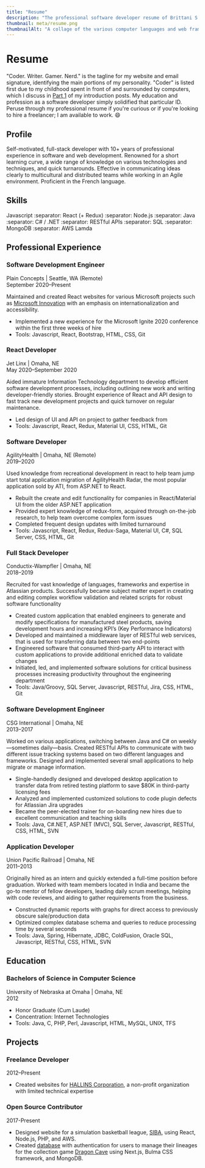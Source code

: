 ```yaml
---
title: "Resume"
description: "The professional software developer resume of Brittani S Avery, detailing her 10+ years experience with a wide variety of languages."
thumbnail: meta/resume.png
thumbnailAlt: "A collage of the various computer languages and web frameworks Brittani has used as well as companies where Brittani worked throughout her software developer career."
---
```


# Resume

"Coder. Writer. Gamer. Nerd." is the tagline for my website and email signature, identifying the main portions of my personality. "Coder" is listed first due to my childhood spent in front of and surrounded by computers, which I discuss in [Part 1](/post/intro-of-me-the-coder) of my introduction posts. My education and profession as a software developer simply solidified that particular ID. Peruse through my professional resume if you're curious or if you're looking to hire a freelancer; I am available to work. :smile:

## Profile

Self-motivated, full-stack developer with 10+ years of professional experience in software and web development.
Renowned for a short learning curve, a wide range of knowledge on various technologies and techniques, and quick turnarounds. Effective in communicating ideas clearly to multicultural and distributed teams while working in an Agile environment. Proficient in the French language.

## Skills

Javascript :separator: React (+ Redux) :separator: Node.js :separator: Java :separator: C# / .NET :separator: RESTful APIs :separator: SQL :separator: MongoDB :separator: AWS Lamda

## Professional Experience

### Software Development Engineer

Plain Concepts | Seattle, WA (Remote)  
September 2020–Present

Maintained and created React websites for various Microsoft projects such as [Microsoft Innovation](https://innovation.microsoft.com/en-us) with an emphasis on internationalization and accessibility.

- Implemented a new experience for the Microsoft Ignite 2020 conference within the first three weeks of hire
- Tools: Javascript, React, Bootstrap, HTML, CSS, Git

### React Developer

Jet Linx | Omaha, NE  
May 2020–September 2020

Aided immature Information Technology department to develop efficient software development processes, including
outlining new work and writing developer-friendly stories. Brought experience of React and API design to fast track new development projects and quick turnover on regular maintenance.

- Led design of UI and API on project to gather feedback from
- Tools: Javascript, React, Redux, Material UI, CSS, HTML, Git

### Software Developer

AgilityHealth | Omaha, NE (Remote)  
2019–2020

Used knowledge from recreational development in react to help team jump start total application migration of
AgilityHealth Radar, the most popular application sold by ATI, from ASP.NET to React.

- Rebuilt the create and edit functionality for companies in React/Material UI from the older ASP.NET application
- Provided expert knowledge of redux-form, acquired through on-the-job research, to help team overcome
  complex form issues
- Completed frequent design updates with limited turnaround
- Tools: Javascript, React, Redux, Redux-Saga, Material UI, C#, SQL Server, CSS, HTML, Git

### Full Stack Developer

Conductix-Wampfler | Omaha, NE  
2018–2019

Recruited for vast knowledge of languages, frameworks and expertise in Atlassian products. Successfully became subject matter expert in creating and editing complex workflow validation and related scripts for robust software functionality

- Created custom application that enabled engineers to generate and modify specifications for manufactured steel
  products, saving development hours and increasing KPI’s (Key Performance Indicators)
- Developed and maintained a middleware layer of RESTful web services, that is used for transferring data
  between two end-points
- Engineered software that consumed third-party API to interact with custom applications to provide additional
  enriched data to validate changes
- Initiated, led, and implemented software solutions for critical business processes increasing productivity
  throughout the engineering department
- Tools: Java/Groovy, SQL Server, Javascript, RESTful, Jira, CSS, HTML, Git

### Software Development Engineer

CSG International | Omaha, NE  
2013–2017

Worked on various applications, switching between Java and C# on weekly—sometimes daily—basis. Created RESTful
APIs to communicate with two different issue tracking systems based on two different languages and frameworks.
Designed and implemented several small applications to help migrate or manage information.

- Single-handedly designed and developed desktop application to transfer data from retired testing platform to
  save \$80K in third-party licensing fees
- Analyzed and implemented customized solutions to code plugin defects for Atlassian Jira upgrades
- Became the peer-elected trainer for on-boarding new hires due to excellent communication and teaching skills
- Tools: Java, C#.NET, ASP.NET (MVC), SQL Server, Javascript, RESTful, CSS, HTML, SVN

### Application Developer

Union Pacific Railroad | Omaha, NE  
2011–2013

Originally hired as an intern and quickly extended a full-time position before graduation. Worked with team members located in India and became the go-to mentor of fellow developers, leading daily scrum meetings, helping with code reviews, and aiding to gather requirements from the business.

- Constructed dynamic reports with graphs for direct access to previously obscure sale/production data
- Optimized complex database schema and queries to reduce processing time by several seconds
- Tools: Java, Spring, Hibernate, JDBC, ColdFusion, Oracle SQL, Javascript, RESTful, CSS, HTML, SVN

## Education

### Bachelors of Science in Computer Science

University of Nebraska at Omaha | Omaha, NE  
2012

- Honor Graduate (Cum Laude)
- Concentration: Internet Technologies
- Tools: Java, C, PHP, Perl, Javascript, HTML, MySQL, UNIX, TFS

## Projects

### Freelance Developer

2012–Present

- Created websites for [HALLINS Corporation](https://www.hallinscorp.com), a non-profit organization with limited technical expertise

### Open Source Contributor

2017-Present

- Designed website for a simulation basketball league, [SIBA](/code/siba), using React, Node.js, PHP, and AWS.
- Created [database](/code/dcldb) with authentication for users to manage their lineages for the collection game [Dragon Cave](http://dragcave.net) using Next.js, Bulma CSS framework, and MongoDB.
